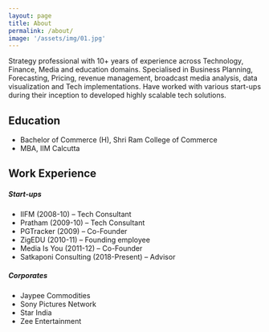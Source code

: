 ```yaml
---
layout: page
title: About
permalink: /about/
image: '/assets/img/01.jpg'
---
```


Strategy professional with 10+ years of experience across Technology, Finance, Media and education domains. Specialised in Business Planning, Forecasting, Pricing, revenue management, broadcast media analysis, data visualization and Tech implementations. Have worked with various start-ups during their inception to developed highly scalable tech solutions.

Education
-------------
* Bachelor of Commerce (H), Shri Ram College of Commerce 
* MBA, IIM Calcutta 

Work Experience
-----------------

##### Start-ups
*	IIFM (2008-10) – Tech Consultant
*	Pratham (2009-10) – Tech Consultant
*	PGTracker (2009) – Co-Founder
*	ZigEDU (2010-11) – Founding employee
*	Media Is You (2011-12) – Co-Founder
*	Satkaponi Consulting (2018-Present) – Advisor

##### Corporates
*	Jaypee Commodities
*	Sony Pictures Network
*	Star India
*	Zee Entertainment
